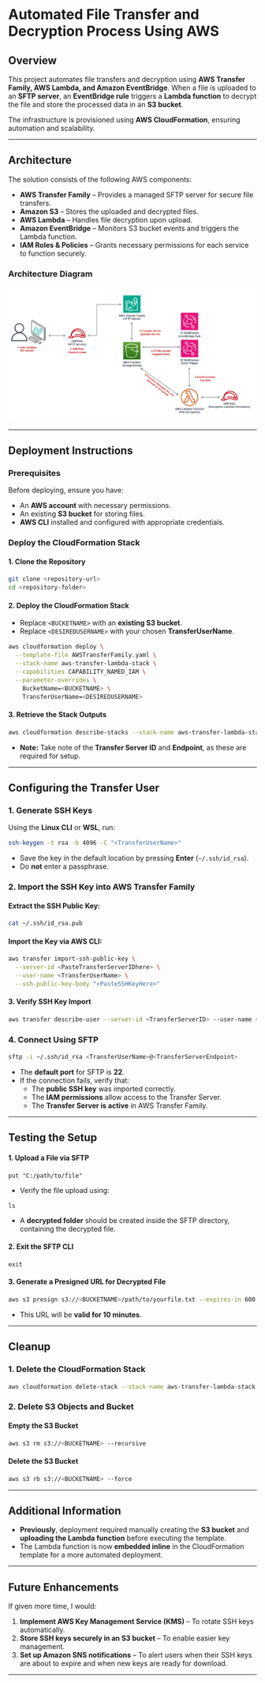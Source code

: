 # Automated File Transfer and Decryption Process Using AWS

## **Overview**
This project automates file transfers and decryption using **AWS Transfer Family, AWS Lambda, and Amazon EventBridge**. When a file is uploaded to an **SFTP server**, an **EventBridge rule** triggers a **Lambda function** to decrypt the file and store the processed data in an **S3 bucket**.

The infrastructure is provisioned using **AWS CloudFormation**, ensuring automation and scalability.

---

## **Architecture**
The solution consists of the following AWS components:

- **AWS Transfer Family** – Provides a managed SFTP server for secure file transfers.
- **Amazon S3** – Stores the uploaded and decrypted files.
- **AWS Lambda** – Handles file decryption upon upload.
- **Amazon EventBridge** – Monitors S3 bucket events and triggers the Lambda function.
- **IAM Roles & Policies** – Grants necessary permissions for each service to function securely.

### **Architecture Diagram**
![Architecture Diagram](./AWSTransferFamily.png)

---

## **Deployment Instructions**
### **Prerequisites**
Before deploying, ensure you have:
- An **AWS account** with necessary permissions.
- An existing **S3 bucket** for storing files.
- **AWS CLI** installed and configured with appropriate credentials.

### **Deploy the CloudFormation Stack**
#### **1. Clone the Repository**
```bash
git clone <repository-url>
cd <repository-folder>
```

#### **2. Deploy the CloudFormation Stack**
- Replace `<BUCKETNAME>` with an **existing S3 bucket**.
- Replace `<DESIREDUSERNAME>` with your chosen **TransferUserName**.

```bash
aws cloudformation deploy \
  --template-file AWSTransferFamily.yaml \
  --stack-name aws-transfer-lambda-stack \
  --capabilities CAPABILITY_NAMED_IAM \
  --parameter-overrides \
    BucketName=<BUCKETNAME> \
    TransferUserName=<DESIREDUSERNAME>
```

#### **3. Retrieve the Stack Outputs**
```bash
aws cloudformation describe-stacks --stack-name aws-transfer-lambda-stack
```
- **Note:** Take note of the **Transfer Server ID** and **Endpoint**, as these are required for setup.

---

## **Configuring the Transfer User**
### **1. Generate SSH Keys**
Using the **Linux CLI** or **WSL**, run:
```bash
ssh-keygen -t rsa -b 4096 -C "<TransferUserName>"
```
- Save the key in the default location by pressing **Enter** (`~/.ssh/id_rsa`).
- Do **not** enter a passphrase.

### **2. Import the SSH Key into AWS Transfer Family**
#### **Extract the SSH Public Key:**
```bash
cat ~/.ssh/id_rsa.pub
```
#### **Import the Key via AWS CLI:**
```bash
aws transfer import-ssh-public-key \
  --server-id <PasteTransferServerIDhere> \
  --user-name <TransferUserName> \
  --ssh-public-key-body "<PasteSSHKeyHere>"
```
#### **3. Verify SSH Key Import**
```bash
aws transfer describe-user --server-id <TransferServerID> --user-name <TransferUserName>
```

### **4. Connect Using SFTP**
```bash
sftp -i ~/.ssh/id_rsa <TransferUserName>@<TransferServerEndpoint>
```
- The **default port** for SFTP is **22**.
- If the connection fails, verify that:
  - The **public SSH key** was imported correctly.
  - The **IAM permissions** allow access to the Transfer Server.
  - The **Transfer Server is active** in AWS Transfer Family.

---

## **Testing the Setup**
#### **1. Upload a File via SFTP**
```sftp
put "C:/path/to/file"
```
- Verify the file upload using:
```sftp
ls
```
- A **decrypted folder** should be created inside the SFTP directory, containing the decrypted file.

#### **2. Exit the SFTP CLI**
```sftp
exit
```

#### **3. Generate a Presigned URL for Decrypted File**
```bash
aws s3 presign s3://<BUCKETNAME>/path/to/yourfile.txt --expires-in 600
```
- This URL will be **valid for 10 minutes**.

---

## **Cleanup**
### **1. Delete the CloudFormation Stack**
```bash
aws cloudformation delete-stack --stack-name aws-transfer-lambda-stack
```

### **2. Delete S3 Objects and Bucket**
#### **Empty the S3 Bucket**
```bash
aws s3 rm s3://<BUCKETNAME> --recursive
```
#### **Delete the S3 Bucket**
```bash
aws s3 rb s3://<BUCKETNAME> --force
```

---

## **Additional Information**
- **Previously**, deployment required manually creating the **S3 bucket** and **uploading the Lambda function** before executing the template.
- The Lambda function is now **embedded inline** in the CloudFormation template for a more automated deployment.

---

## **Future Enhancements**
If given more time, I would:
1. **Implement AWS Key Management Service (KMS)** – To rotate SSH keys automatically.
2. **Store SSH keys securely in an S3 bucket** – To enable easier key management.
3. **Set up Amazon SNS notifications** – To alert users when their SSH keys are about to expire and when new keys are ready for download.

---
